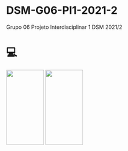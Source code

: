 # DSM-G06-PI1-2021-2
Grupo 06 Projeto Interdisciplinar 1 DSM 2021/2

# 💻	
<p>
	<img width="100px"  height="200px" src="https://cdn.jsdelivr.net/gh/devicons/devicon/icons/html5/html5-original.svg" />
	<img width="100px"  height="200px" src="https://cdn.jsdelivr.net/gh/devicons/devicon/icons/css3/css3-original.svg" />
</p>